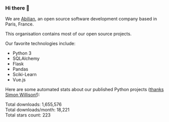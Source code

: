 ### Hi there 👋

We are [Abilian](https://abilian.com/), an open source software development company based in Paris, France.

This organisation contains most of our open source projects.

Our favorite technologies include:

- Python 3
- SQLAlchemy
- Flask
- Pandas
- Sciki-Learn
- Vue.js

Here are some automated stats about our published Python projects
([thanks Simon Willison!][sw-post]):

<!--marker-->
Total downloads: 1,655,576<br>
Total downloads/month: 18,221<br>
Total stars count: 223
<!--end-->

[sw-post]: https://simonwillison.net/2020/Jul/10/self-updating-profile-readme/